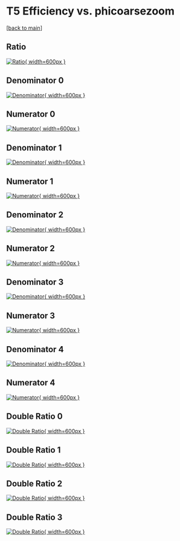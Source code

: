 # T5 Efficiency vs. phicoarsezoom

[[back to main](./)]



## Ratio

[![Ratio](../mtv/var/T5_loweta_11_1_eff_phicoarsezoom.png){ width=600px }](../mtv/var/T5_loweta_11_1_eff_phicoarsezoom.pdf)

## Denominator 0

[![Denominator](../mtv/den/T5_loweta_11_1_eff_phicoarsezoom_den0.png){ width=600px }](../mtv/den/T5_loweta_11_1_eff_phicoarsezoom_den0.pdf)

## Numerator 0

[![Numerator](../mtv/num/T5_loweta_11_1_eff_phicoarsezoom_num0.png){ width=600px }](../mtv/num/T5_loweta_11_1_eff_phicoarsezoom_num0.pdf)

## Denominator 1

[![Denominator](../mtv/den/T5_loweta_11_1_eff_phicoarsezoom_den1.png){ width=600px }](../mtv/den/T5_loweta_11_1_eff_phicoarsezoom_den1.pdf)

## Numerator 1

[![Numerator](../mtv/num/T5_loweta_11_1_eff_phicoarsezoom_num1.png){ width=600px }](../mtv/num/T5_loweta_11_1_eff_phicoarsezoom_num1.pdf)

## Denominator 2

[![Denominator](../mtv/den/T5_loweta_11_1_eff_phicoarsezoom_den2.png){ width=600px }](../mtv/den/T5_loweta_11_1_eff_phicoarsezoom_den2.pdf)

## Numerator 2

[![Numerator](../mtv/num/T5_loweta_11_1_eff_phicoarsezoom_num2.png){ width=600px }](../mtv/num/T5_loweta_11_1_eff_phicoarsezoom_num2.pdf)

## Denominator 3

[![Denominator](../mtv/den/T5_loweta_11_1_eff_phicoarsezoom_den3.png){ width=600px }](../mtv/den/T5_loweta_11_1_eff_phicoarsezoom_den3.pdf)

## Numerator 3

[![Numerator](../mtv/num/T5_loweta_11_1_eff_phicoarsezoom_num3.png){ width=600px }](../mtv/num/T5_loweta_11_1_eff_phicoarsezoom_num3.pdf)

## Denominator 4

[![Denominator](../mtv/den/T5_loweta_11_1_eff_phicoarsezoom_den4.png){ width=600px }](../mtv/den/T5_loweta_11_1_eff_phicoarsezoom_den4.pdf)

## Numerator 4

[![Numerator](../mtv/num/T5_loweta_11_1_eff_phicoarsezoom_num4.png){ width=600px }](../mtv/num/T5_loweta_11_1_eff_phicoarsezoom_num4.pdf)

## Double Ratio 0

[![Double Ratio](../mtv/ratio/T5_loweta_11_1_eff_phicoarsezoom_ratio0.png){ width=600px }](../mtv/ratio/T5_loweta_11_1_eff_phicoarsezoom_ratio0.pdf)

## Double Ratio 1

[![Double Ratio](../mtv/ratio/T5_loweta_11_1_eff_phicoarsezoom_ratio1.png){ width=600px }](../mtv/ratio/T5_loweta_11_1_eff_phicoarsezoom_ratio1.pdf)

## Double Ratio 2

[![Double Ratio](../mtv/ratio/T5_loweta_11_1_eff_phicoarsezoom_ratio2.png){ width=600px }](../mtv/ratio/T5_loweta_11_1_eff_phicoarsezoom_ratio2.pdf)

## Double Ratio 3

[![Double Ratio](../mtv/ratio/T5_loweta_11_1_eff_phicoarsezoom_ratio3.png){ width=600px }](../mtv/ratio/T5_loweta_11_1_eff_phicoarsezoom_ratio3.pdf)

